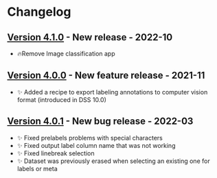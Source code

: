 # Changelog

## [Version 4.1.0](https://github.com/dataiku/dss-plugin-ml-assisted-labeling/releases/tag/v4.1.0) - New release - 2022-10
- 🔥Remove Image classification app

## [Version 4.0.0](https://github.com/dataiku/dss-plugin-ml-assisted-labeling/releases/tag/v4.0.0) - New feature release - 2021-11
- ✨ Added a recipe to export labeling annotations to computer vision format (introduced in DSS 10.0)

## [Version 4.0.1](https://github.com/dataiku/dss-plugin-ml-assisted-labeling/releases/tag/v4.0.0) - New bug release - 2022-03
- ✨ Fixed prelabels problems with special characters
- ✨ Fixed output label column name that was not working
- ✨ Fixed linebreak selection
- ✨ Dataset was previously erased when selecting an existing one for labels or meta